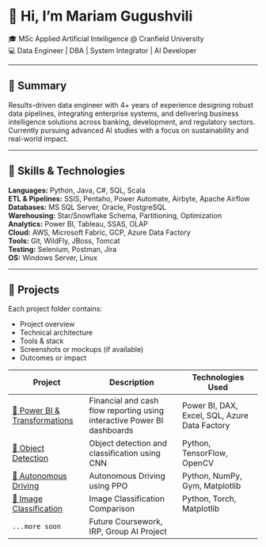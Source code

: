 # 👋 Hi, I’m Mariam Gugushvili

🎓 MSc Applied Artificial Intelligence @ Cranfield University  
💻 Data Engineer | DBA | System Integrator | AI Developer  

---

## 🧠 Summary

Results-driven data engineer with 4+ years of experience designing robust data pipelines, integrating enterprise systems, and delivering business intelligence solutions across banking, development, and regulatory sectors. Currently pursuing advanced AI studies with a focus on sustainability and real-world impact.

---

## 🔧 Skills & Technologies

**Languages:** Python, Java, C#, SQL, Scala  
**ETL & Pipelines:** SSIS, Pentaho, Power Automate, Airbyte, Apache Airflow  
**Databases:** MS SQL Server, Oracle, PostgreSQL  
**Warehousing:** Star/Snowflake Schema, Partitioning, Optimization  
**Analytics:** Power BI, Tableau, SSAS, OLAP  
**Cloud:** AWS, Microsoft Fabric, GCP, Azure Data Factory  
**Tools:** Git, WildFly, JBoss, Tomcat  
**Testing:** Selenium, Postman, Jira  
**OS:** Windows Server, Linux  

---

## 📁 Projects

Each project folder contains:
- Project overview
- Technical architecture
- Tools & stack
- Screenshots or mockups (if available)
- Outcomes or impact

| Project | Description | Technologies Used |
|--------|-------------|-------------------|
| [🔄 Power BI & Transformations](./Power%20BI%20%26%20Transformations/) | Financial and cash flow reporting using interactive Power BI dashboards | Power BI, DAX, Excel, SQL, Azure Data Factory |
| [🎯 Object Detection](./Object%20Detection/) | Object detection and classification using CNN | Python, TensorFlow, OpenCV |
| [🚗 Autonomous Driving](./Autonomous%20Driving/) | Autonomous Driving using PPO| Python, NumPy, Gym, Matplotlib |
| [🧠 Image Classification](./Image%20Classification/) | Image Classification Comparison | Python, Torch, Matplotlib |
| `...more soon` | Future Coursework, IRP, Group AI Project | |
